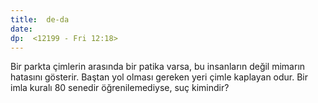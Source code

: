 ```yaml
---
title:  de-da
date: 
dp:  <12199 - Fri 12:18>
---
```



Bir parkta çimlerin arasında bir patika varsa, bu insanların değil
mimarın hatasını gösterir. Baştan yol olması gereken yeri çimle
kaplayan odur. Bir imla kuralı 80 senedir öğrenilemediyse, suç
kimindir?



